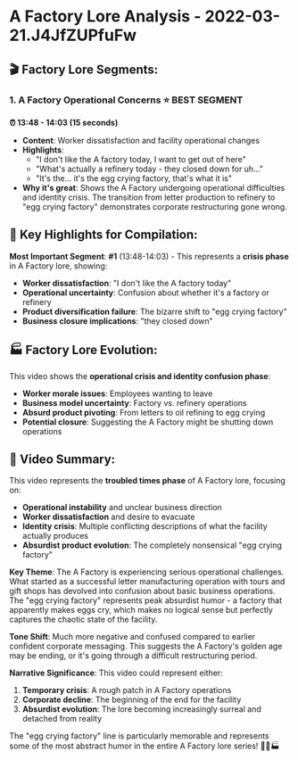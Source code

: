 # A Factory Lore Analysis - 2022-03-21.J4JfZUPfuFw

## 🎬 **Factory Lore Segments:**

### **1. A Factory Operational Concerns** ⭐ **BEST SEGMENT**

**⏰ 13:48 - 14:03 (15 seconds)**

- **Content**: Worker dissatisfaction and facility operational changes
- **Highlights**:
  - "I don't like the A factory today, I want to get out of here"
  - "What's actually a refinery today - they closed down for uh..."
  - "It's the... it's the egg crying factory, that's what it is"
- **Why it's great**: Shows the A Factory undergoing operational difficulties and identity crisis. The transition from letter production to refinery to "egg crying factory" demonstrates corporate restructuring gone wrong.

## 🎯 **Key Highlights for Compilation:**

**Most Important Segment**: **#1** (13:48-14:03) - This represents a **crisis phase** in A Factory lore, showing:

- **Worker dissatisfaction**: "I don't like the A factory today"
- **Operational uncertainty**: Confusion about whether it's a factory or refinery
- **Product diversification failure**: The bizarre shift to "egg crying factory"
- **Business closure implications**: "they closed down"

## 🏭 **Factory Lore Evolution:**

This video shows the **operational crisis and identity confusion phase**:

- **Worker morale issues**: Employees wanting to leave
- **Business model uncertainty**: Factory vs. refinery operations
- **Absurd product pivoting**: From letters to oil refining to egg crying
- **Potential closure**: Suggesting the A Factory might be shutting down operations

## 📝 **Video Summary:**

This video represents the **troubled times phase** of A Factory lore, focusing on:

- **Operational instability** and unclear business direction
- **Worker dissatisfaction** and desire to evacuate
- **Identity crisis**: Multiple conflicting descriptions of what the facility actually produces
- **Absurdist product evolution**: The completely nonsensical "egg crying factory"

**Key Theme**: The A Factory is experiencing serious operational challenges. What started as a successful letter manufacturing operation with tours and gift shops has devolved into confusion about basic business operations. The "egg crying factory" represents peak absurdist humor - a factory that apparently makes eggs cry, which makes no logical sense but perfectly captures the chaotic state of the facility.

**Tone Shift**: Much more negative and confused compared to earlier confident corporate messaging. This suggests the A Factory's golden age may be ending, or it's going through a difficult restructuring period.

**Narrative Significance**: This video could represent either:

1. **Temporary crisis**: A rough patch in A Factory operations
2. **Corporate decline**: The beginning of the end for the facility
3. **Absurdist evolution**: The lore becoming increasingly surreal and detached from reality

The "egg crying factory" line is particularly memorable and represents some of the most abstract humor in the entire A Factory lore series! 🥚😭🏭

